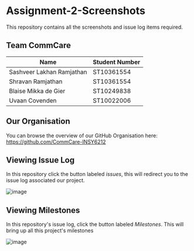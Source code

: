 # Assignment-2-Screenshots
This repository contains all the screenshots and issue log items required.

## Team CommCare

| Name                          | Student Number |
|-------------------------------|----------------|
| Sashveer Lakhan Ramjathan     | ST10361554      |
| Shravan Ramjathan             | ST10361554      |
| Blaise Mikka de Gier          | ST10249838      |
| Uvaan Covenden          | ST10022006      |

## Our Organisation
You can browse the overview of our GitHub Organisation here: https://github.com/CommCare-INSY6212

## Viewing Issue Log

In this repository click the button labeled *issues*, this will redirect you to the issue log associated our project.

![image](https://github.com/user-attachments/assets/1dc9b4de-5c4d-4798-87fd-737e3647c20d)


## Viewing Milestones

In this repository's issue log, click the button labeled *Milestones*. This will bring up all this project's milestones

![image](https://github.com/user-attachments/assets/49779f9e-ce63-41e3-947c-4635492be5a5)

